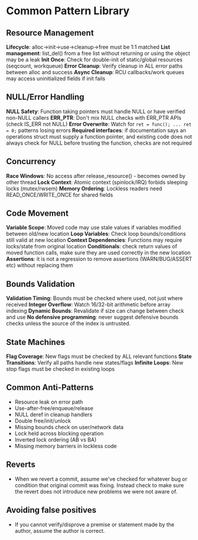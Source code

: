 # Common Pattern Library

## Resource Management
**Lifecycle**: alloc→init→use→cleanup→free must be 1:1 matched
**List management**: list_del() from a free list without returning or using the object may be a leak
**Init Once**: Check for double-init of static/global resources (seqcount, workqueue)
**Error Cleanup**: Verify cleanup in ALL error paths between alloc and success
**Async Cleanup**: RCU callbacks/work queues may access uninitialized fields if init fails

## NULL/Error Handling
**NULL Safety**: Function taking pointers must handle NULL or have verified non-NULL callers
**ERR_PTR**: Don't mix NULL checks with ERR_PTR APIs (check IS_ERR not NULL)
**Error Overwrite**: Watch for `ret = func(); ... ret = 0;` patterns losing errors
**Required interfaces**: if documentation says an operations struct must supply a function pointer, and existing code does not always check for NULL before trusting the function, checks are not required

## Concurrency
**Race Windows**: No access after release_resource() - becomes owned by other thread
**Lock Context**: Atomic context (spinlock/IRQ) forbids sleeping locks (mutex/rwsem)
**Memory Ordering**: Lockless readers need READ_ONCE/WRITE_ONCE for shared fields

## Code Movement
**Variable Scope**: Moved code may use stale values if variables modified between old/new location
**Loop Variables**: Check loop bounds/conditions still valid at new location
**Context Dependencies**: Functions may require locks/state from original location
**Conditionals**: check return values of moved function calls, make sure they are used correctly in the new location
**Assertions**: it is not a regression to remove assertions (WARN/BUG/ASSERT etc) without replacing them

## Bounds Validation
**Validation Timing**: Bounds must be checked where used, not just where received
**Integer Overflow**: Watch 16/32-bit arithmetic before array indexing
**Dynamic Bounds**: Revalidate if size can change between check and use
**No defensive programming**: never suggest defensive bounds checks unless the source of the index is untrusted.

## State Machines
**Flag Coverage**: New flags must be checked by ALL relevant functions
**State Transitions**: Verify all paths handle new states/flags
**Infinite Loops**: New stop flags must be checked in existing loops

## Common Anti-Patterns
- Resource leak on error path
- Use-after-free/enqueue/release
- NULL deref in cleanup handlers  
- Double free/init/unlock
- Missing bounds check on user/network data
- Lock held across blocking operation
- Inverted lock ordering (AB vs BA)
- Missing memory barriers in lockless code

## Reverts
- When we revert a commit, assume we've checked for whatever bug or condition
that original commit was fixing.  Instead check to make sure the revert does
not introduce new problems we were not aware of.

## Avoiding false positives
- If you cannot verify/disprove a premise or statement made by the author, assume the
author is correct.

